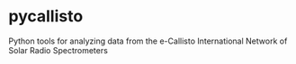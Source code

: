 # pycallisto
Python tools for analyzing data from the e-Callisto International Network of Solar Radio Spectrometers
